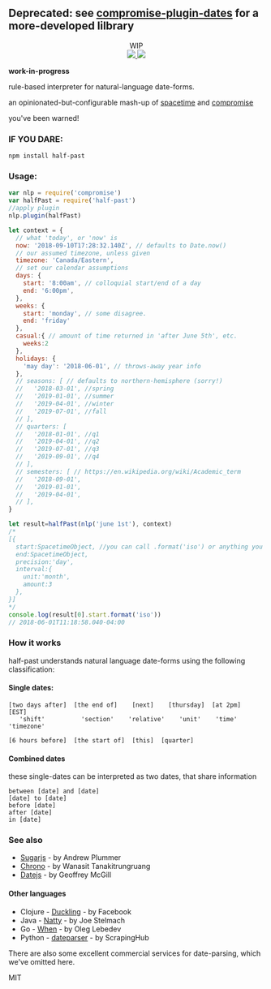 <h2>Deprecated: see <a href="https://github.com/spencermountain/compromise/tree/master/plugins/dates">compromise-plugin-dates</a> for a more-developed lilbrary</h2>


<div align="center">
  <div>WIP</div>
  <a href="https://npmjs.org/package/half-past">
    <img src="https://img.shields.io/npm/v/half-past.svg?style=flat-square" />
  </a>
  <a href="https://unpkg.com/half-past">
    <img src="https://badge-size.herokuapp.com/spencermountain/half-past/master/builds/half-past.min.js" />
  </a>
</div>


**work-in-progress**

rule-based interpreter for natural-language date-forms.

an opinionated-but-configurable mash-up of [spacetime](https://github.com/spencermountain/spacetime)
and [compromise](https://github.com/spencermountain/compromise)

you've been warned!

### IF YOU DARE:
`npm install half-past`

<!-- ### What it does:
* `"January 8th"` explicit date-forms
* `"1999-12-25"`  numeric/ISO date-forms
* `"7:30pm"` NL time-of-day
* `"5pm eastern time"` NL timezone
* `"christmas"` named holidays

*  `"next friday"` this/next/last logic
* `"end of the month"` end/start/middle logic

* `between June 5th and 7th` range logic
* `"three days after June 4rth"` 'punt' by a duration

* `this winter` seasons -
* `q2 2020` financial quarters -
* `second semester 2019` academic semesters -

* `every monday` repetitions by interval

* `in April O'neil's house` ignore false-positives

* handle DST/leap-year/hemisphere/leap-second logic (from [spacetime](https://github.com/spencermountain/spacetime) )
* handle tokenization/normalization/punctuation-handling (from [compromise](https://github.com/spencermountain/compromise) )

### What it doesn't do:
* `'easter 1440'` distant dates for astronomical holidays
* `1536602449137` millisecond, or epoch-time as dates
* force interpretation of british/american (always tries both!)
* `sometime in June` decide on a soft-date
* configurable 'last monday' logic -->

### Usage:
```js
var nlp = require('compromise')
var halfPast = require('half-past')
//apply plugin
nlp.plugin(halfPast)

let context = {
  // what 'today', or 'now' is
  now: '2018-09-10T17:28:32.140Z', // defaults to Date.now()
  // our assumed timezone, unless given
  timezone: 'Canada/Eastern',
  // set our calendar assumptions
  days: {
    start: '8:00am', // colloquial start/end of a day
    end: '6:00pm',
  },
  weeks: {
    start: 'monday', // some disagree.
    end: 'friday'
  },
  casual:{ // amount of time returned in 'after June 5th', etc.
    weeks:2
  },
  holidays: {
    'may day': '2018-06-01', // throws-away year info
  },
  // seasons: [ // defaults to northern-hemisphere (sorry!)
  //   '2018-03-01', //spring
  //   '2019-01-01', //summer
  //   '2019-04-01', //winter
  //   '2019-07-01', //fall
  // ],
  // quarters: [
  //   '2018-01-01', //q1
  //   '2019-04-01', //q2
  //   '2019-07-01', //q3
  //   '2019-09-01', //q4
  // ],
  // semesters: [ // https://en.wikipedia.org/wiki/Academic_term
  //   '2018-09-01',
  //   '2019-01-01',
  //   '2019-04-01',
  // ],
}

let result=halfPast(nlp('june 1st'), context)
/*
[{
  start:SpacetimeObject, //you can call .format('iso') or anything you want
  end:SpacetimeObject,
  precision:'day',
  interval:{
    unit:'month',
    amount:3
  },
}]
*/
console.log(result[0].start.format('iso'))
// 2018-06-01T11:18:58.040-04:00
```

### How it works
half-past understands natural language date-forms using the following classification:

#### Single dates:
```
[two days after]  [the end of]    [next]    [thursday]  [at 2pm]   [EST]
   'shift'          'section'    'relative'    'unit'    'time'   'timezone'

[6 hours before]  [the start of]  [this]  [quarter]
```

#### Combined dates
these single-dates can be interpreted as two dates, that share information
```
between [date] and [date]
[date] to [date]
before [date]
after [date]
in [date]
```

<!-- ### Examples:
```
  explicit templates
    ✓ "march 2nd"
    ✓ "2 march"
    ✓ "2 march 2016"
    ✓ "march 2nd"
    ✓ "2nd of march"
    ✓ "2nd of march, 2016"
    ✓ "march 2nd, 2016"
    ✓ "march 22nd"
    ✓ "tuesday march 22nd"
    ✓ "tuesday march 22nd, 2016"
    ✓ "april the 22nd"
    ✓ "22 april"
    ✓ "22 april 2016"
    ✓ "april 22nd"
    ✓ "22nd of april"
    ✓ "the 22nd of april, 2016"
    ✓ "april 1st, 2016"
    ✓ "april 1st"
    ✓ "tuesday, april the 1st"
    ✓ "tuesday april 1st, 2016"

  time-based cruft
    ✓ "july 5th at 2pm"
    ✓ "july 5th, 2:12"
    ✓ "4:23am july 5th "
    ✓ "july 5th 2pm PST"
    ✓ "1pm pacific time, july 5th "
    ✓ "july 5th before noon pacific time"
    ✓ "3:23 EST july 5th "
    ✓ "2 oclock july 5th "
    ✓ "july 5 2016 12 oclock PST"
    ✓ "3:23 eastern standard time july 5"

  named holidays
    ✓ "new years eve"
    ✓ "april fools"
    ✓ "april fools at 5pm"
    ✓ "april fools, 2016"

  numeric dates
    ✓ "1999/12/25"
    ✓ "1999-12-25"
    ✓ "12/25/1999"
    ✓ "12-25-1999"
    ✓ "25-12-1999"
    ✓ "25-12-1999 12:32"
    ✓ "25-12-1999 12:32:00"
    ✓ "2016/03/13"
    ✓ "03/13/2016 at 2:00"
    ✓ "2016/13/03"
    ✓ "13/03/2016 before 11"

  punted dates
    ✓ "two days from now"
    ✓ "in two hours from now"
    ✓ "two months from today"
    ✓ "in one year"
    ✓ "a year from now"
    ✓ "after a few days"
    ✓ "in a few years"
    ✓ "two months later"
    ✓ "two months in the future"
    ✓ "a year forward"

  adhoc terms
    ✓ "tomorrow"
    ✓ "the next day"
    ✓ "the day after next"
    ✓ "day after tomorrow"
```

### Relative to now
dates that are relative to given context time
```
  relative Year
    ✓ "q1 2002"
    ✓ "fourth quarter, 2002"
    ✓ "fourth quarter"
    ✓ "spring 2002"
    ✓ "this march"
    ✓ next quarter
    ✓ next year
    ✓ this winter
    ✓ middle of the winter

  relative Month
    ✓ "first week of february"
    ✓ "second week of february"
    ✓ "2nd week of february"

  relative Week
    ✓ "this saturday"
    ✓ "sunday"
    ✓ "mon"
    ✓ "tuesday"
    ✓ "next wed"
    ✓ "this thurs"
    ✓ "next friday"
    ✓ "friday"
    ✓ "this weekend"
    ✓ "next weekend"
    ✓ "end of this week"
    ✓ "next week"
    ✓ "start of next week"
    ✓ "end of next week"
    ✓ "this monday"
    ✓ "two mondays from now"
    ✓ "3 mondays from now"
    ✓ "three sundays from now"
    ✓ "next monday"
    ✓ "monday next week"
    ✓ "the monday after next"
```

### Ranges
```
explicit between range
    ✓ "between monday and friday"
    ✓ "between next tuesday and next friday"
    ✓ "between christmas and new years"
    ✓ "between new years and christmas"
    ✓ "from monday to friday"
    ✓ "from next tuesday to next friday"
    ✓ "from christmas to new years"
    ✓  june 5th to august 7th
    ✓  june 5th to 7th
    ✓ between june 5 and august seven

now-implicit range (now → then)
   ✓ "by saturday"
   ✓ "by tuesday"
   ✓ "before next spring"
   ✓ "by 2016-02-06"

duration-implicit range (start → end)
   ✓ "on friday"
   ✓ "on next tuesday"
   ✓ "on christmas"
   ✓ "on 12/12/1992"
   ✓ "saturday"
   ✓ "july 5th"
   ✓ "july 5th 2016"
   ✓ "next tuesday"
   ✓ "tomorrow"
```

### Repeating dates
```
Recurring dates
  ✓ every day
  ✓ every thursday
  ✓ every other day
  ✓ every other wednesday
  ✓ each monday at 9am
```

### Calendar-hopping
```
punted dates
  ✓ 4 days from now
  ✓ three weeks from today

relative range
  ✓ two weeks later

Implicit range -- (assumed now-to-then)
  ✓ by the end of the year
  ✓ before christmas

soft range - not fully day-defined
  ✓ middle of the month
  ✓ start of next week
  ✓ in august
  ✓ this spring

punted week with day
  ✓ two saturdays from now
  ✓ the friday after next  
``` -->

### See also
* [Sugarjs](https://sugarjs.com/dates/) - by Andrew Plummer
* [Chrono](https://github.com/wanasit/chrono) - by Wanasit Tanakitrungruang
* [Datejs](http://www.datejs.com/) - by Geoffrey McGill

#### Other languages
* Clojure - [Duckling](https://duckling.wit.ai/) - by Facebook
* Java - [Natty](http://natty.joestelmach.com/) - by Joe Stelmach
* Go - [When](https://github.com/olebedev/when) - by Oleg Lebedev
* Python - [dateparser](https://github.com/scrapinghub/dateparser) - by ScrapingHub

There are also some excellent commercial services for date-parsing, which we've omitted here.

MIT
